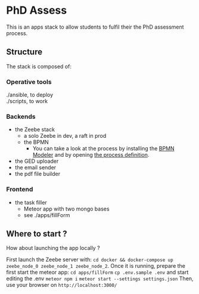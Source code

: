 # PhD Assess

This is an apps stack to allow students to fulfil their the PhD assessment process.

## Structure

The stack is composed of:

### Operative tools

./ansible, to deploy  
./scripts, to work  

### Backends

- the Zeebe stack
    - a solo Zeebe in dev, a raft in prod
    - the BPMN
      - You can take a look at the process by installing the [BPMN Modeler](https://camunda.com/download/modeler/) and by opening [the process definition](bpmn-model/phdAssessProcess.bpmn).
- the GED uploader
- the email sender
- the pdf file builder

### Frontend

- the task filler
    - Meteor app with two mongo bases
    - see ./apps/fillForm


## Where to start ?

How about launching the app locally ?

First launch the Zeebe server with:
`cd docker && docker-compose up zeebe_node_0 zeebe_node_1 zeebe_node_2`.
Once it is running, prepare the first start the meteor app:
`cd apps/fillForm`
`cp .env.sample .env` and start editing the .env
`meteor npm i`
`meteor start --settings settings.json`
Then, use your browser on `http://localhost:3000/`
